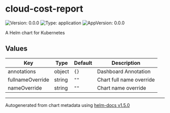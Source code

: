 # cloud-cost-report

![Version: 0.0.0](https://img.shields.io/badge/Version-0.0.0-informational?style=flat-square) ![Type: application](https://img.shields.io/badge/Type-application-informational?style=flat-square) ![AppVersion: 0.0.0](https://img.shields.io/badge/AppVersion-0.0.0-informational?style=flat-square)

A Helm chart for Kubernetes

## Values

| Key | Type | Default | Description |
|-----|------|---------|-------------|
| annotations | object | `{}` | Dashboard Annotation |
| fullnameOverride | string | `""` | Chart full name override |
| nameOverride | string | `""` | Chart name override |

----------------------------------------------
Autogenerated from chart metadata using [helm-docs v1.5.0](https://github.com/norwoodj/helm-docs/releases/v1.5.0)
